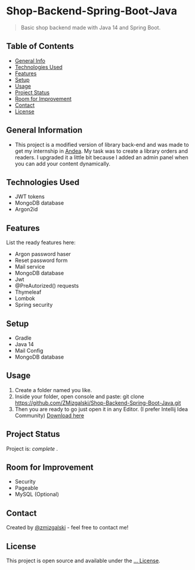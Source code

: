 
# Shop-Backend-Spring-Boot-Java
> Basic shop backend made with Java 14 and Spring Boot.

## Table of Contents
* [General Info](#general-information)
* [Technologies Used](#technologies-used)
* [Features](#features)
* [Setup](#setup)
* [Usage](#usage)
* [Project Status](#project-status)
* [Room for Improvement](#room-for-improvement)
* [Contact](#contact)
* [License](#license)

## General Information
- This project is a modified version of library back-end and was made to get my internship in [Andea](https://www.andea.com/). My task was to create a library orders and readers. I upgraded it a little bit because I added an admin panel when you can add your content dynamically.

## Technologies Used
- JWT tokens
- MongoDB database
- Argon2id

## Features
List the ready features here:
- Argon password haser
- Reset password form
- Mail service
- MongoDB database
- Jwt
- @PreAutorized() requests
- Thymeleaf
- Lombok
- Spring security

## Setup
- Gradle
- Java 14
- Mail Config
- MongoDB database

## Usage
1. Create a folder named you like.
2. Inside your folder, open console and paste: git clone https://github.com/ZMizgalski/Shop-Backend-Spring-Boot-Java.git
3. Then you are ready to go just open it in any Editor. (I prefer Intellij Idea Community) [Download here](https://www.jetbrains.com/idea/download/#section=windows)

## Project Status
Project is:  _complete_ .

## Room for Improvement
- Security
- Pageable
- MySQL (Optional)

## Contact
Created by [@zmizgalski](https://zmizgalski.github.io/) - feel free to contact me!

## License
This project is open source and available under the [... License](https://github.com/ZMizgalski/Shop-Backend-Spring-Boot-Java/blob/master/LICENSE).

